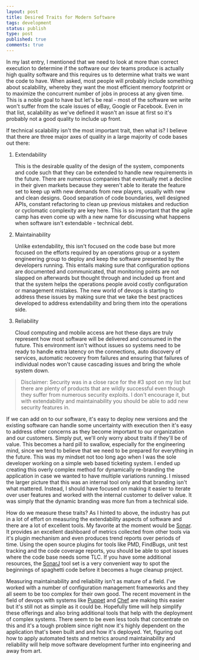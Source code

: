 ```yaml
---
layout: post
title: Desired Traits for Modern Software
tags: development
status: publish
type: post
published: true
comments: true
---
```

In my last entry, I mentioned that we need to look at more than correct execution 
to determine if the software our dev teams produce is actually high quality 
software and this requires us to determine what traits we want the code to have. 
When asked, most people will probably include something about scalability, whereby 
they want the most efficient memory footprint or to maximize the concurrent number 
of jobs in process at any given time. This is a noble goal to have but let\'s be 
real - most of the software we write won\'t suffer from the scale issues of eBay, 
Google or Facebook. Even in that list, scalability as we\'ve defined it wasn\'t an 
issue at first so it\'s probably not a good quality to include up front.

<!--EndExcerpt-->

If technical scalability isn\'t the most important trait, then what is? I believe 
that there are three major axes of quality in a large majority of code bases out 
there:

1. Extendability

	This is the desirable quality of the design of the system, components and code 
	such that they can be extended to handle new requirements in the future. There 
	are numerous companies that eventually met a decline in their given markets because 
	they weren\'t able to iterate the feature set to keep up with new demands from new 
	players, usually with new and clean designs. Good separation of code boundaries, 
	well designed APIs, constant refactoring to clean up previous mistakes and reduction 
	or cyclomatic complexity are key here. This is so important that the agile camp 
	has even come up with a new name for discussing what happens when software isn\'t 
	extendable - technical debt.

2. Maintainability

	Unlike extendability, this isn\'t focused on the code base but more focused on the 
	efforts required by an operations group or a system engineering group to deploy and 
	keep the software presented by the developers running. This entails making sure that 
	configuration options are documented and communicated, that monitoring points are not 
	slapped on afterwards but thought through and included up front and that the system 
	helps the operations people avoid costly configuration or management mistakes. The new 
	world of devops is starting to address these issues by making sure that we take the 
	best practices developed to address extendability and bring them into the operations 
	side.

3. Reliability

	Cloud computing and mobile access are hot these days are truly represent how most 
	software will be delivered and consumed in the future. This environment isn\'t without 
	issues so systems need to be ready to handle extra latency on the connections, auto 
	discovery of services, automatic recovery from failures and ensuring that failures of 
	individual nodes won\'t cause cascading issues and bring the whole system down.


> Disclaimer: Security was in a close race for the #3 spot on my list but there are 
> plenty of products that are wildly successful even though they suffer from numerous 
> security exploits. I don\'t encourage it, but with extendability and maintainability 
> you should be able to add new security features in.

If we can add on to our software, it\'s easy to deploy new versions and the 
existing software can handle some uncertainty with execution then it\'s easy to 
address other concerns as they become important to our organization and our 
customers. Simply put, we\'ll only worry about traits if they\'ll be of value. This 
becomes a hard pill to swallow, especially for the engineering mind, since we tend 
to believe that we need to be prepared for everything in the future. This was my 
mindset not too long ago when I was the sole developer working on a simple web 
based ticketing system. I ended up creating this overly complex method for dynamically 
re-branding the application in case we wanted to have multiple variations running. 
I missed the larger picture that this was an internal tool only and that branding 
isn\'t what mattered. Instead, I should have focused on making it easier to iterate 
over user features and worked with the internal customer to deliver value. It was 
simply that the dynamic branding was more fun from a technical side.

How do we measure these traits? As I hinted to above, the industry has put in a lot of 
effort on measuring the extendability aspects of software and there are a lot of excellent tools. My favorite at the moment would be [Sonar][sonar]. It provides an excellent 
dashboard of metrics collected from other tools via it\'s plugin mechanism and even produces 
trend reports over periods of time. Using the open source plugins for tools like PMD, 
FindBugs, unit test tracking and the code coverage reports, you should be able to spot 
issues where the code base needs some TLC. If you have some additional resources, the [SonarJ][sonarj] tool set is a very convenient way to spot the beginnings of spaghetti 
code before it becomes a huge cleanup project.

Measuring maintainability and reliability isn\'t as mature of a field. I\'ve worked with 
a number of configuration management frameworks and they all seem to be too complex for 
their own good. The recent movement in the field of devops with systems like [Puppet][puppet]
and [Chef][chef] are making this easier but it\'s still not as simple as it could be. Hopefully 
time will help simplify these offerings and also bring additional tools that help with the 
deployment of complex systems. There seem to be even less tools that concentrate on this and 
it\'s a tough problem since right now it\'s highly dependent on the application that\'s been 
built and and how it\'s deployed. Yet, figuring out how to apply automated tests and metrics
 around maintainability and reliability will help move software development further into 
 engineering and away from art.

[sonar]: http://www.sonarsource.org/
[sonarj]: http://www.hello2morrow.com/products/sonarj
[puppet]: http://www.puppetlabs.com
[chef]: http://wiki.opscode.com/display/chef/Home
